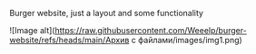 Burger website, just a layout and some functionality

![Image alt](https://raw.githubusercontent.com/Weeelp/burger-website/refs/heads/main/Архив с файлами/images/img1.png)
